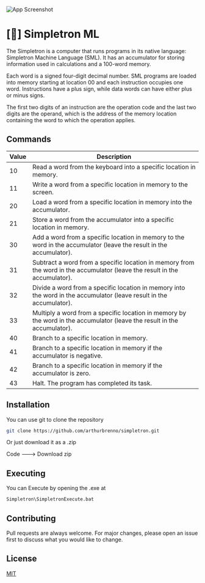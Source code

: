 
![App Screenshot](https://media.discordapp.net/attachments/815753127537410102/1103338145765924864/Captura_de_tela_2023-05-03_121046.png?width=825&height=429)


# [🤖] Simpletron ML

The Simpletron is a computer that runs programs in its native language: Simpletron Machine Language (SML). It has an accumulator for storing information used in calculations and a 100-word memory. 

Each word is a signed four-digit decimal number. SML programs are loaded into memory starting at location 00 and each instruction occupies one word. Instructions have a plus sign, while data words can have either plus or minus signs. 

The first two digits of an instruction are the operation code and the last two digits are the operand, which is the address of the memory location containing the word to which the operation applies.

## Commands

| Value | Description |
|-------|-------------|
| 10    | Read a word from the keyboard into a specific location in memory. |
| 11    | Write a word from a specific location in memory to the screen. |
| 20    | Load a word from a specific location in memory into the accumulator. |
| 21    | Store a word from the accumulator into a specific location in memory. |
| 30    | Add a word from a specific location in memory to the word in the accumulator (leave the result in the accumulator). |
| 31    | Subtract a word from a specific location in memory from the word in the accumulator (leave the result in the accumulator). |
| 32    | Divide a word from a specific location in memory into the word in the accumulator (leave result in the accumulator). |
| 33    | Multiply a word from a specific location in memory by the word in the accumulator (leave the result in the accumulator). |
| 40    | Branch to a specific location in memory. |
| 41    | Branch to a specific location in memory if the accumulator is negative. |
| 42    | Branch to a specific location in memory if the accumulator is zero. |
| 43    | Halt. The program has completed its task. |

## Installation

You can use git to clone the repository

```bash
git clone https://github.com/arthurbrenno/simpletron.git
```
Or just download it as a .zip

Code ---> Download zip


## Executing
You can Execute by opening the .exe at
```bash
Simpletron\SimpletronExecute.bat
```

## Contributing

Pull requests are always welcome. For major changes, please open an issue first
to discuss what you would like to change.

## License

[MIT](https://choosealicense.com/licenses/mit/)

